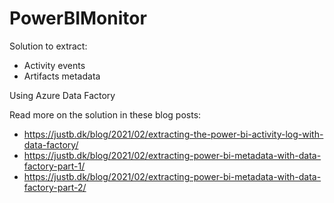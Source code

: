 # PowerBIMonitor

Solution to extract:
 - Activity events
 - Artifacts metadata

Using Azure Data Factory

Read more on the solution in these blog posts:
 - https://justb.dk/blog/2021/02/extracting-the-power-bi-activity-log-with-data-factory/
 - https://justb.dk/blog/2021/02/extracting-power-bi-metadata-with-data-factory-part-1/
 - https://justb.dk/blog/2021/02/extracting-power-bi-metadata-with-data-factory-part-2/
